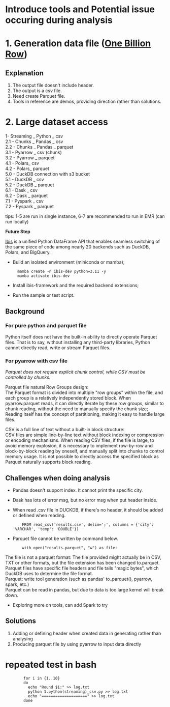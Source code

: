  # Introduce tools and Potential issue occuring during analysis
# 1. Generation data file ([One Billion Row](https://github.com/lvgalvao/One-Billion-Row-Challenge-Python/blob/main/src/create_measurements.py))

## Explanation 
1. The output file doesn't include header. 
2. The output is a csv file.
3. Need create Parquet file.
4. Tools in reference are demos, providing direction rather than solutions.

# 2.  Large dataset access
1- Streaming _ Python _ csv<br>
2.1 - Chunks _ Pandas _ csv <br>
2.2 - Chunks _ Pandas _ parquet <br>
3.1 - Pyarrow _ csv (chunk) <br>
3.2 - Pyarrow _ parquet <br>
4.1 - Polars_ csv <br>
4.2 - Polars_ parquet <br>
5.0 - DuckDB connection with s3 bucket <br>
5.1 - DuckDB _ csv <br>
5.2 - DuckDB _ parquet <br>
6.1 - Dask _ csv <br>
6.2 - Dask _ parquet <br>
7.1 - Pyspark _ csv <br>
7.2 - Pyspark _ parquet <br>

tips: 1-5 are run in single instance, 6-7 are recommended to run in EMR (can run locally)<br>


**Future Step<br>**

[Ibis](https://github.com/ibis-project/ibis/tree/main/ibis) is a unified Python DataFrame API that enables seamless switching of the same piece of code among nearly 20 backends such as DuckDB, Polars, and BigQuery. <br>

* Build an isolated environment (miniconda or mamba);


        mamba create -n ibis-dev python=3.11 -y
        mamba activate ibis-dev

* Install ibis-framework and the required backend extensions;
* Run the sample or test script.

  
## Background
### For pure python and parquet file
Python itself does not have the built-in ability to directly operate Parquet files. That is to say, without installing any third-party libraries, Python cannot directly read, write or stream Parquet files.<br>

### For pyarrow with csv file
_Parquet does not require explicit chunk control, while CSV must be controlled by chunks._<br>

Parquet file natural Row Groups design:<br>
The Parquet format is divided into multiple "row groups" within the file, and each group is a relatively independently stored block. When pyarrow.parquet reads, it can directly iterate by these row groups, similar to chunk reading, without the need to manually specify the chunk size; Reading itself has the concept of partitioning, making it easy to handle large files.<br>

CSV is a full line of text without a built-in block structure:<br>
CSV files are simple line-by-line text without block indexing or compression or encoding mechanisms. When reading CSV files, if the file is large, to avoid memory explosion, it is necessary to implement row-by-row and block-by-block reading by oneself, and manually split into chunks to control memory usage. It is not possible to directly access the specified block as Parquet naturally supports block reading.<br>

## Challenges when doing analysis
- Pandas doesn't support index. It cannot print the specific city.
- Dask has lots of error msg, but no error msg when put header inside.
- When read .csv file in DUCKDB, if there's no header, it should be added or defined when reading.

          FROM read_csv('results.csv', delim=';', columns = {'city': 'VARCHAR', 'temp': 'DOUBLE'})
  
- Parquet file cannot be written by command below.

          with open("results.parquet", "w") as file:
  
The file is not a parquet format: The file provided might actually be in CSV, TXT or other formats, but the file extension has been changed to.parquet.<br>
Parquet files have specific file headers and file tails "magic bytes", which DuckDB uses to determine the file format.<br>
Parquet: write tool generation (such as pandas' to_parquet(), pyarrow, spark, etc.)<br>
Parquet can be read in pandas, but due to data is too large kernel will break down.<br>
- Exploring more on tools, can add Spark to try

## Solutions
1. Adding or defining header when created data in generating rather than analysing
2. Producing parquet file by using pyarrow to input data directly 


# repeated test in bash
```
        for i in {1..10}
        do
          echo "Round $i:" >> log.txt
          python 1.python(streaming)_csv.py >> log.txt
          echo "====================" >> log.txt
        done
```
